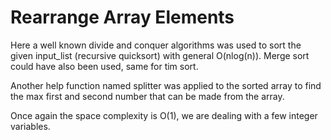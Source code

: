 # Rearrange Array Elements

Here a well known divide and conquer algorithms was used to sort the given input_list (recursive quicksort) with general O(nlog(n)). Merge sort could have also been used, same for tim sort.

Another help function named splitter was applied to the sorted array to find the max first and second number that can be made from the array.

Once again the space complexity is O(1), we are dealing with a few integer variables.
